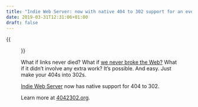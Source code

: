 ```yaml
---
title: "Indie Web Server: now with native 404 to 302 support for an evergreen web"
date: 2019-03-31T12:31:06+01:00
draft: false
---
```


{{<figure src="4042302.png" alt="404 → 302: A simple gesture for an evergreen Web." caption="Seamlessly handle links to earlier versions of your sites.">}}

What if links never died? What if [we never broke the Web?](https://www.w3.org/Provider/Style/URI) What if it didn’t involve any extra work? It’s possible. And easy. Just make your 404s into 302s.

[Indie Web Server](https://source.ind.ie/hypha/tools/web-server) now has native support for 404 to 302.

Learn more at [4042302.org](https://4042302.org).
